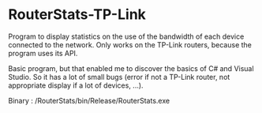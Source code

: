 RouterStats-TP-Link
===================

Program to display statistics on the use of the bandwidth of each device connected to the network.
Only works on the TP-Link routers, because the program uses its API.

Basic program, but that enabled me to discover the basics of C# and Visual Studio.
So it has a lot of small bugs (error if not a TP-Link router, not appropriate display if a lot of devices, ...).

Binary : /RouterStats/bin/Release/RouterStats.exe
